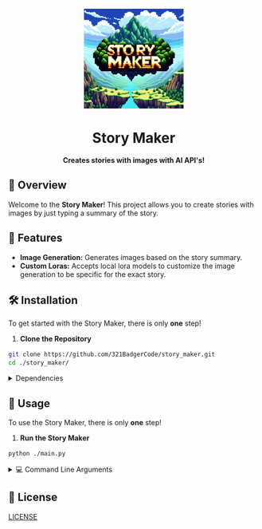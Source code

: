 <p align="center">
	<img src="./asset/logo.png" alt="Story Maker Logo" width="200" height="200">
</p>

<h1 align="center">Story Maker</h1>

<p align="center">
	<strong>Creates stories with images with AI API's!</strong>
</p>

## 🚀 Overview

Welcome to the **Story Maker**! This project allows you to create stories with images by just typing a summary of the story.

## 🎨 Features

- **Image Generation:** Generates images based on the story summary.
- **Custom Loras:** Accepts local lora models to customize the image generation to be specific for the exact story.

## 🛠️ Installation

To get started with the Story Maker, there is only **one** step!

1. **Clone the Repository**
```sh
git clone https://github.com/321BadgerCode/story_maker.git
cd ./story_maker/
```

<details>

<summary>Dependencies</summary>

**Dependencies**:
- [Oobabooga](https://github.com/oobabooga/text-generation-webui "Common text generation webUI") needs to be running locally using it's API feature on port 5000 (default): http://127.0.0.1:5000/
	- **Model:** *Any*
- [Automatic1111](https://github.com/AUTOMATIC1111/stable-diffusion-webui "Common stable diffusion webUI") needs to be running locally using it's API feature on port 7861 (not default since port 7860 is taken by Oobabooga): http://127.0.0.1:7861/
	- **Model:** *Any*
	- **Embeddings:** bad_prompt_version2-neg FastNegativeV2 realisticvision-negative-embedding
	- **Face Restoration Model:** *Any*

</details>

## 📝 Usage

To use the Story Maker, there is only **one** step!

1. **Run the Story Maker**
```sh
python ./main.py
```

<details>

<summary>💻 Command Line Arguments</summary>

**Command Line Arguments**:

> [!NOTE]
> The lora models should be separated by comma, so like `python ./main.py -l <lora:model:1>,<lora:other_model:1>`.
|	Argument		|	Description					|
|	:---:			|	:---:						|
|	`-h & --help`		|	Show help message				|
|	`-p & --prompt`		|	Prompt for the story				|
|	`-l`			|	Lora models for the story			|
|	`-t`			|	Max amount of tokens for the story generator	|
|	`-pp`			|	Positive prompt prefix like `beatiful, cool,`	|

</details>

## 📝 License

[LICENSE](./LICENSE)